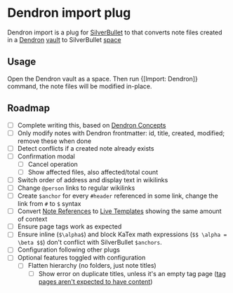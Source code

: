 # Dendron import plug

Dendron import is a plug for [SilverBullet](https://silverbullet.md) to that converts note files created in a [Dendron](https://www.dendron.so/) [vault](https://wiki.dendron.so/notes/6682fca0-65ed-402c-8634-94cd51463cc4/) to SilverBullet [space](https://silverbullet.md/Spaces)

## Usage

Open the Dendron vault as a space. Then run {[Import: Dendron]} command, the note files will be modified in-place.

## Roadmap

- [ ] Complete writing this, based on [Dendron Concepts](https://wiki.dendron.so/notes/c6fd6bc4-7f75-4cbb-8f34-f7b99bfe2d50/)
- [ ] Only modify notes with Dendron frontmatter: id, title, created, modified; remove these when done
- [ ] Detect conflicts if a created note already exists
- [ ] Confirmation modal
  - [ ] Cancel operation
  - [ ] Show affected files, also affected/total count
- [ ] Switch order of address and display text in wikilinks
- [ ] Change `@person` links to regular wikilinks
- [ ] Create `$anchor` for every `#header` referenced in some link, change the link from `#` to `$` syntax
- [ ] Convert [Note References](https://wiki.dendron.so/notes/f1af56bb-db27-47ae-8406-61a98de6c78c/) to [Live Templates](https://silverbullet.md/Live%20Templates) showing the same amount of context
- [ ] Ensure page tags work as expected
- [ ] Ensure inline (`$\alpha$`) and block KaTex math expressions (`$$ \alpha = \beta $$`) don't conflict with SilverBullet `$anchors`.
- [ ] Configuration following other plugs
- [ ] Optional features toggled with configuration
  - [ ] Flatten hierarchy (no folders, just note titles)
    - [ ] Show error on duplicate titles, unless it's an empty tag page ([tag pages aren't expected to have content](https://github.com/silverbulletmd/silverbullet/issues/98))
